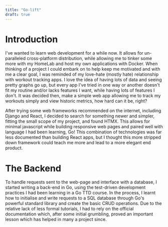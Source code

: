 ```yaml
---
title: "Go-lift"
draft: true
---
```


# Introduction
I've wanted to learn web development for a while now. It allows for un-paralleled cross-platform distribution, while allowing me to tinker some more with my HomeLab and host my own applications with Docker. When thinking of a project I could embark on to help keep me motivated and with me a clear goal, I was reminded of my love-hate (mostly hate) relationship with workout tracking apps. I love the idea of having lots of data and seeing pretty graphs go up, but every app I've tried in one way or another doesn't fit my routine and/or lacks features I want, while having lots of features I don't. It was decided then, make a simple web app allowing me to track my workouts simply and view historic metrics, how hard can it be, right? 

After trying some web frameworks recommended on the internet, including Django and React, I decided to search for something newer and simpler, fitting the small scope of my project, and found HTMX. This allows for minimal javascript while building responsive web pages and paired well with language I had been learning, Go! This combination of technologies was far less documented than building React apps, but I thought this more stripped down framework could teach me more and lead to a more elegant end product.

# The Backend
To handle requests sent to the web-page and interface with a database, I started writing a back-end in Go, using the test-driven development practices I had been learning in a Go TTD course. In the process, I learnt how to initialise and write requests to a SQL database through Go's powerful standard library and create the basic CRUD operations. Due to the relative lack of less formal tutorials, I had to rely on the official documentation which, after some initial grumbling, proved an important lesson which has helped in many a project since.
